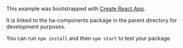 This example was bootstrapped with [Create React App](https://github.com/facebook/create-react-app).

It is linked to the ha-components package in the parent directory for development purposes.

You can run `npm install` and then `npm start` to test your package.

